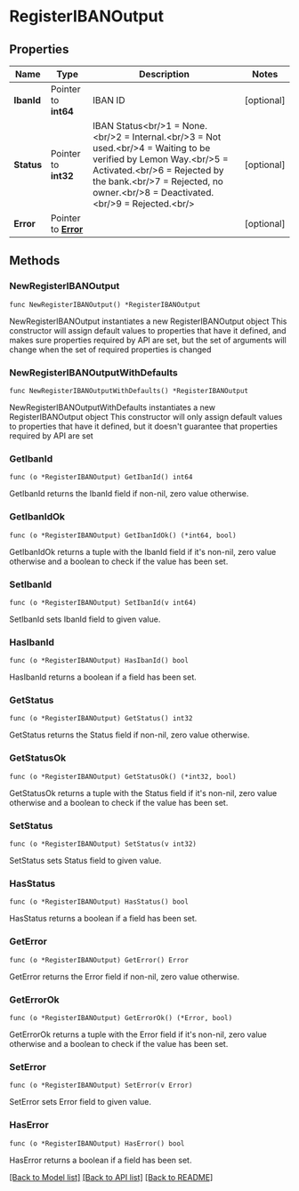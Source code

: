 # RegisterIBANOutput

## Properties

Name | Type | Description | Notes
------------ | ------------- | ------------- | -------------
**IbanId** | Pointer to **int64** | IBAN ID | [optional] 
**Status** | Pointer to **int32** | IBAN Status&lt;br/&gt;1 &#x3D; None.&lt;br/&gt;2 &#x3D; Internal.&lt;br/&gt;3 &#x3D; Not used.&lt;br/&gt;4 &#x3D; Waiting to be verified by Lemon Way.&lt;br/&gt;5 &#x3D; Activated.&lt;br/&gt;6 &#x3D; Rejected by the bank.&lt;br/&gt;7 &#x3D; Rejected, no owner.&lt;br/&gt;8 &#x3D; Deactivated.&lt;br/&gt;9 &#x3D; Rejected.&lt;br/&gt; | [optional] 
**Error** | Pointer to [**Error**](Error.md) |  | [optional] 

## Methods

### NewRegisterIBANOutput

`func NewRegisterIBANOutput() *RegisterIBANOutput`

NewRegisterIBANOutput instantiates a new RegisterIBANOutput object
This constructor will assign default values to properties that have it defined,
and makes sure properties required by API are set, but the set of arguments
will change when the set of required properties is changed

### NewRegisterIBANOutputWithDefaults

`func NewRegisterIBANOutputWithDefaults() *RegisterIBANOutput`

NewRegisterIBANOutputWithDefaults instantiates a new RegisterIBANOutput object
This constructor will only assign default values to properties that have it defined,
but it doesn't guarantee that properties required by API are set

### GetIbanId

`func (o *RegisterIBANOutput) GetIbanId() int64`

GetIbanId returns the IbanId field if non-nil, zero value otherwise.

### GetIbanIdOk

`func (o *RegisterIBANOutput) GetIbanIdOk() (*int64, bool)`

GetIbanIdOk returns a tuple with the IbanId field if it's non-nil, zero value otherwise
and a boolean to check if the value has been set.

### SetIbanId

`func (o *RegisterIBANOutput) SetIbanId(v int64)`

SetIbanId sets IbanId field to given value.

### HasIbanId

`func (o *RegisterIBANOutput) HasIbanId() bool`

HasIbanId returns a boolean if a field has been set.

### GetStatus

`func (o *RegisterIBANOutput) GetStatus() int32`

GetStatus returns the Status field if non-nil, zero value otherwise.

### GetStatusOk

`func (o *RegisterIBANOutput) GetStatusOk() (*int32, bool)`

GetStatusOk returns a tuple with the Status field if it's non-nil, zero value otherwise
and a boolean to check if the value has been set.

### SetStatus

`func (o *RegisterIBANOutput) SetStatus(v int32)`

SetStatus sets Status field to given value.

### HasStatus

`func (o *RegisterIBANOutput) HasStatus() bool`

HasStatus returns a boolean if a field has been set.

### GetError

`func (o *RegisterIBANOutput) GetError() Error`

GetError returns the Error field if non-nil, zero value otherwise.

### GetErrorOk

`func (o *RegisterIBANOutput) GetErrorOk() (*Error, bool)`

GetErrorOk returns a tuple with the Error field if it's non-nil, zero value otherwise
and a boolean to check if the value has been set.

### SetError

`func (o *RegisterIBANOutput) SetError(v Error)`

SetError sets Error field to given value.

### HasError

`func (o *RegisterIBANOutput) HasError() bool`

HasError returns a boolean if a field has been set.


[[Back to Model list]](../README.md#documentation-for-models) [[Back to API list]](../README.md#documentation-for-api-endpoints) [[Back to README]](../README.md)


